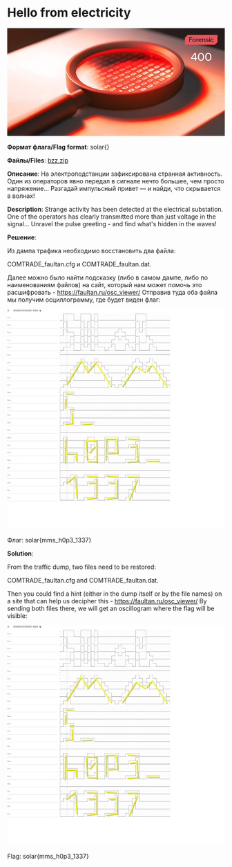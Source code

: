 # Hello from electricity

![alt text](Forensic.jpg)

**Формат флага/Flag format**: solar{}

**Файлы/Files**: [bzz.zip](bzz.zip)

**Описание**:
На электроподстанции зафиксирована странная активность. 
Один из операторов явно передал в сигнале нечто большее, чем просто напряжение...
Разгадай импульсный привет — и найди, что скрывается в волнах!


**Description**: 
Strange activity has been detected at the electrical substation.
One of the operators has clearly transmitted more than just voltage in the signal...
Unravel the pulse greeting - and find what's hidden in the waves!

**Решение**:

Из дампа трафика необходимо восстановить два файла:

COMTRADE_faultan.cfg и COMTRADE_faultan.dat. 

Далее можно было найти подсказку (либо в самом дампе, либо по наименованиям файлов) на сайт, который нам может помочь это расшифровать - https://faultan.ru/osc_viewer/
Отправив туда оба файла мы получим осциллограмму, где будет виден флаг:

![alt text](image.png)

Флаг: solar{mms_h0p3_1337}

**Solution**:

From the traffic dump, two files need to be restored:

COMTRADE_faultan.cfg and COMTRADE_faultan.dat.

Then you could find a hint (either in the dump itself or by the file names) on a site that can help us decipher this - https://faultan.ru/osc_viewer/
By sending both files there, we will get an oscillogram where the flag will be visible:

![alt text](image.png)

Flag: solar{mms_h0p3_1337}